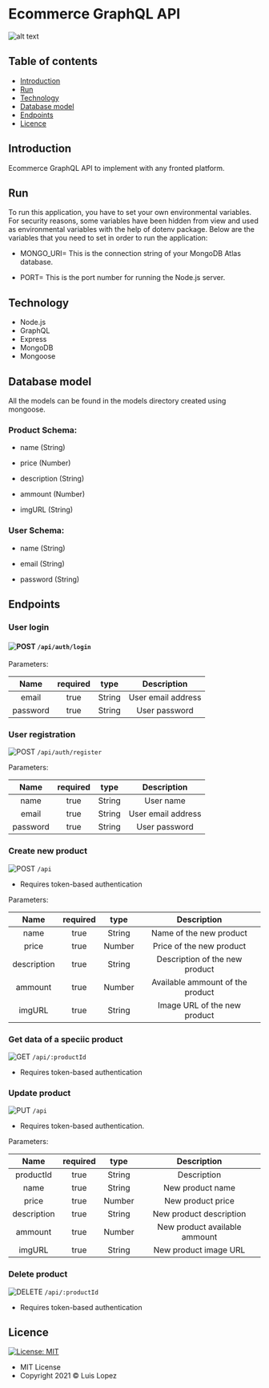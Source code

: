 # Ecommerce GraphQL API

![alt text](https://www.elemprendedor.com/wp-content/uploads/2020/09/eCommerce-Canal-Covid-19.jpg)

## Table of contents

* [Introduction](#introduction)
* [Run](#run)
* [Technology](#technology)
* [Database model](#database-model)
* [Endpoints](#endpoints)
* [Licence](#licence)

## Introduction

Ecommerce GraphQL API to implement with any fronted platform. 

## Run

To run this application, you have to set your own environmental variables. For security reasons, some variables have been hidden from view and used as environmental variables with the help of dotenv package. Below are the variables that you need to set in order to run the application:

* MONGO_URI=  This is the connection string of your MongoDB Atlas database.

* PORT=  This is the port number for running the Node.js server. 

## Technology

* Node.js
* GraphQL
* Express
* MongoDB
* Mongoose

## Database model

All the models can be found in the models directory created using mongoose.

### Product Schema:

* name (String)

* price (Number)

* description (String)

* ammount (Number)

* imgURL (String)

### User Schema:

* name  (String)

* email (String)

* password (String)

## Endpoints

### User login

#### ![POST](https://img.shields.io/badge/METHOD-POST-blue) `/api/auth/login`

Parameters:

| Name | required  | type  | Description |
| :---:| :-:| :-:| :-:|
| email | true  | String | User email address |
| password | true | String | User password |

### User registration

![POST](https://img.shields.io/badge/METHOD-POST-blue) `/api/auth/register`

Parameters:

| Name | required  | type  | Description |
| :---:| :-:| :-:| :-:|
| name | true | String | User name |
| email | true  | String | User email address |
| password | true | String | User password |

### Create new product

![POST](https://img.shields.io/badge/METHOD-POST-blue) `/api`

* Requires token-based authentication

Parameters:

| Name | required  | type  | Description |
| :---:| :-:| :-:| :-:|
| name | true | String | Name of the new product
| price | true | Number | Price of the new product
| description | true | String | Description of the new product
| ammount | true | Number | Available ammount of the product
| imgURL | true | String | Image URL of the new product

### Get data of a speciic product

![GET](https://img.shields.io/badge/METHOD-GET-brightgreen)  `/api/:productId`  

* Requires token-based authentication

### Update product

![PUT](https://img.shields.io/badge/METHOD-PUT-yellow) `/api`

* Requires token-based authentication.

Parameters:

| Name | required  | type  | Description |
| :---:| :-:| :-:| :-:|
| productId | true | String | Description |
| name | true | String | New product name
| price | true | Number | New product price
| description | true | String | New product description
| ammount | true | Number | New product available ammount
| imgURL | true | String | New product image URL

### Delete product

![DELETE](https://img.shields.io/badge/METHOD-DELETE-red) `/api/:productId`

* Requires token-based authentication

## Licence
 [![License: MIT](https://img.shields.io/badge/License-MIT-yellow.svg)](https://opensource.org/licenses/MIT)

* MIT License
* Copyright 2021 © Luis Lopez
